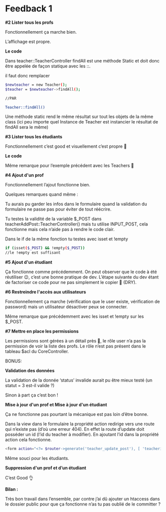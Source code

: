 # Feedback 1

**#2 Lister tous les profs**

Fonctionnellement ça marche bien.

L’affichage est propre.

**Le code**

Dans teacher::TeacherController findAll est une méthode Static et doit donc être appelée de façon statique avec les ::.

il faut donc remplacer

```bash
$newteacher = new Teacher();
$teacher = $newteacher->findAll();

//PAR

Teacher::findAll()
```

Une méthode static rend le même résultat sur tout les objets de la même class (ici peu importe quel Instance de Teacher est instancier le résultat de findAll sera le même)

**#3 Lister tous les étudiants**

Fonctionnellement c’est good et visuellement c’est propre 👏

**Le code**

Même remarque pour l’exemple précédent avec les Teachers 🙂

**#4 Ajout d'un prof**

Fonctionnellement l’ajout fonctionne bien.

Quelques remarques quand même :

Tu aurais pu garder les infos dans le formulaire quand la validation du formulaire ne passe pas pour éviter de tout réécrire.

Tu testes la validité de la variable $_POST dans teacherAddPost::TeacherController() mais tu utilise INPUT_POST, cela fonctionne mais cela n’aide pas à rendre le code clair.

Dans le if de la même fonction tu testes avec isset et !empty

```bash
if (isset($_POST) && !empty($_POST)) 
//le !empty est suffisant
```

**#5 Ajout d'un étudiant**

Ça fonctionne comme précédemment. On peut observer que le code à été réutiliser 😉, c’est une bonne pratique de dev. L’étape suivante du dev étant de factoriser ce code pour ne pas simplement le copier 🙂 (DRY).

**#6 Restreindre l'accès aux utilisateurs**

Fonctionnellement ça marche (vérification que le user existe, vérification de password)  mais un utilisateur désactiver peux se connecter.

Même remarque que précédemment avec les isset et !empty sur les $_POST.

**#7 Mettre en place les permissions**

Les permissions sont gérées à un détail près 😬, le rôle user n’a pas la permission de voir la liste des profs. Le rôle n’est pas présent dans le tableau $acl du CoreController.

BONUS:

**Validation des données**

La validation de la donnée ‘status’ invalide aurait pu être mieux testé (un statut = 3 est-il valide ?)

Sinon à part ça c’est bon !

**Mise à jour d'un prof et Mise à jour d'un étudiant**

Ça ne fonctionne pas pourtant la mécanique est pas loin d’être bonne.

Dans la view dans le formulaire la propriété action redirige vers une route qui n’existe pas (d’où une erreur 404). En effet la route d’update doit posséder un id (l’id du teacher à modifier). En ajoutant l’id dans la propriété action cela fonctionne.

```bash
<form action="<?= $router->generate('teacher_update_post'), [ 'teacherid' => $teacher->getId() ]?>" method="POST" class="mt-5">
```

Même souci pour les étudiants.

**Suppression d'un prof et d’un étudiant**

C’est Good 👌

**Bilan :**

Très bon travail dans l’ensemble, par contre j’ai dû ajouter un htaccess dans le dossier public pour que ça fonctionne n’as tu pas oublié de le committer ?